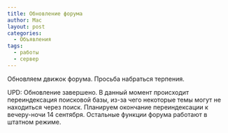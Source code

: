 ```yaml
---
title: Обновление форума
author: Mac
layout: post
categories:
  - Объявления
tags:
  - работы
  - сервер
---
```


Обновляем движок форума. Просьба набраться терпения.

UPD: Обновление завершено. В данный момент происходит переиндексация поисковой базы, из-за чего некоторые темы могут не находиться через поиск. Планируем окончание переиндексации к вечеру-ночи 14 сентября. Остальные функции форума работают в штатном режиме.

